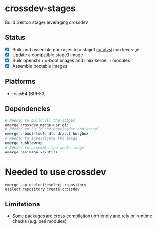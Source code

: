 # crossdev-stages
Build Gentoo stages leveraging crossdev

## Status

- [x] Build and assemble packages to a stage1 [catalyst](https://wiki.gentoo.org/wiki/Catalyst) can leverage
- [x] Update a compatible stage3 image
- [x] Build opensbi + u-boot images and linux kernel + modules
- [x] Assemble bootable images

## Platforms
- riscv64 (BPI-F3)


## Dependencies
``` sh
# Needed to build all the stages
emerge crossdev merge-usr git
# Needed to build the bootloader and kernel
emerge u-boot-tools dtc dracut busybox
# Needed to investigate the image
emerge bubblewrap
# Needed to assemble the whole image
emerge genimage xz-utils
```
# Needed to use crossdev
```
emerge app-eselect/eselect-repository
eselect repository create crossdev
```

## Limitations

- Some packages are cross-compilation unfriendly and rely on runtime checks (e.g. perl modules)

